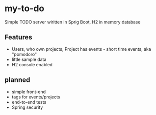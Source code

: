 # my-to-do

Simple TODO server wiritten in Sprig Boot, H2 in memory database

## Features
  - Users, who own projects, Project has events - short time events, aka "pomodoro"
  - little sample data
  - H2 console enabled
  
## planned
- simple front-end
- tags for events/projects
- end-to-end tests
- Spring security
  
